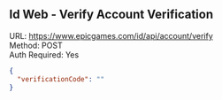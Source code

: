 ## Id Web - Verify Account Verification

URL: https://www.epicgames.com/id/api/account/verify \
Method: POST \
Auth Required: Yes

```json
{
  "verificationCode": ""
}
```
